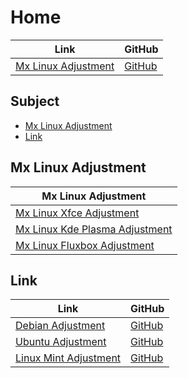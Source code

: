 

# Home

| Link | GitHub |
| ---- | ------ |
| [Mx Linux Adjustment](https://samwhelp.github.io/mx-linux-adjustment/) | [GitHub](https://github.com/samwhelp/mx-linux-adjustment) |




## Subject

* [Mx Linux Adjustment](#mx-linux-adjustment)
* [Link](#link)




## Mx Linux Adjustment

| Mx Linux Adjustment |
| ------------------- |
| [Mx Linux Xfce Adjustment](https://github.com/samwhelp/note-about-mxlinux-xfce) |
| [Mx Linux Kde Plasma Adjustment](https://github.com/samwhelp/note-about-mxlinux-kde-plasma) |
| [Mx Linux Fluxbox Adjustment](https://github.com/samwhelp/note-about-mxlinux-fluxbox) |




## Link

| Link | GitHub |
| ---- | ------ |
| [Debian Adjustment](https://samwhelp.github.io/debian-adjustment/) | [GitHub](https://github.com/samwhelp/debian-adjustment) |
| [Ubuntu Adjustment](https://samwhelp.github.io/ubuntu-adjustment/) | [GitHub](https://github.com/samwhelp/ubuntu-adjustment) |
| [Linux Mint Adjustment](https://samwhelp.github.io/linuxmint-adjustment/) | [GitHub](https://github.com/samwhelp/linuxmint-adjustment) |
